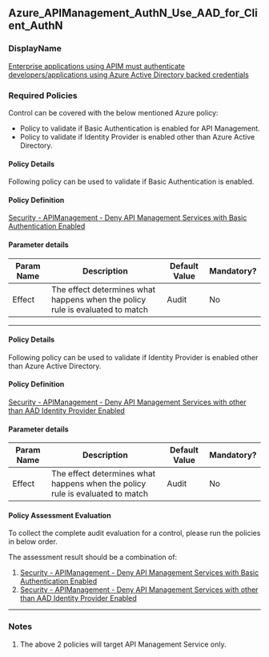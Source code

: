 ## Azure_APIManagement_AuthN_Use_AAD_for_Client_AuthN 

### DisplayName 
[Enterprise applications using APIM must authenticate developers/applications using Azure Active Directory backed credentials](../../../Control%20coverage/Feature/APIManagement.md#azure_apimanagement_authn_use_aad_for_client_authn)

### Required Policies
Control can be covered with the below mentioned Azure policy:
- Policy to validate if Basic Authentication is enabled for API Management.
- Policy to validate if Identity Provider is enabled other than Azure Active Directory.

#### Policy Details

Following policy can be used to validate if Basic Authentication is enabled.

#### Policy Definition
[Security - APIManagement - Deny API Management Services with Basic Authentication Enabled](Security%20-%20APIManagement%20-%20Deny%20API%20Management%20Services%20with%20Basic%20Authentication%20Enabled.json)

#### Parameter details
Param Name|Description|Default Value|Mandatory?
|----|----|----|----|
| Effect | The effect determines what happens when the policy rule is evaluated to match| Audit |No |

___ 


#### Policy Details

Following policy can be used to validate if Identity Provider is enabled other than Azure Active Directory.

#### Policy Definition

[Security - APIManagement - Deny API Management Services with other than AAD Identity Provider Enabled](Security%20-%20APIManagement%20-%20Deny%20API%20Management%20Services%20with%20other%20than%20AAD%20Identity%20Provider%20Enabled.json)

#### Parameter details
Param Name|Description|Default Value|Mandatory?
|----|----|----|----|
| Effect | The effect determines what happens when the policy rule is evaluated to match| Audit |No |


#### Policy Assessment Evaluation

To collect the complete audit evaluation for a control, please run the policies in below order.

The assessment result should be a combination of:

1. [Security - APIManagement - Deny API Management Services with Basic Authentication Enabled](Security%20-%20APIManagement%20-%20Deny%20API%20Management%20Services%20with%20Basic%20Authentication%20Enabled.json)
2. [Security - APIManagement - Deny API Management Services with other than AAD Identity Provider Enabled](Security%20-%20APIManagement%20-%20Deny%20API%20Management%20Services%20with%20other%20than%20AAD%20Identity%20Provider%20Enabled.json)

___ 


### Notes
1. The above 2 policies will target API Management Service only.








